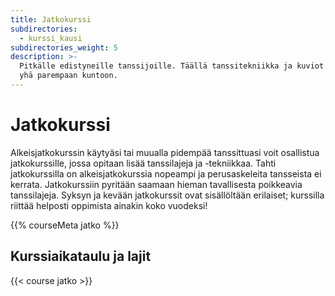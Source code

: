 ```yaml
---
title: Jatkokurssi
subdirectories:
  - kurssi_kausi
subdirectories_weight: 5
description: >-
  Pitkälle edistyneille tanssijoille. Täällä tanssitekniikka ja kuviot hiotaan
  yhä parempaan kuntoon.
---
```


# Jatkokurssi

Alkeisjatkokurssin käytyäsi tai muualla pidempää tanssittuasi voit osallistua jatkokurssille, jossa opitaan lisää tanssilajeja ja -tekniikkaa. Tahti jatkokurssilla on alkeisjatkokurssia nopeampi ja perusaskeleita tansseista ei kerrata. Jatkokurssiin pyritään saamaan hieman tavallisesta poikkeavia tanssilajeja. Syksyn ja kevään jatkokurssit ovat sisällöltään erilaiset; kurssilla riittää helposti oppimista ainakin koko vuodeksi!

<!-- [Täytä kurssi-ilmoittautuminen]({{< link signin >}}) ja tule kursseille! -->

{{% courseMeta jatko %}}

## Kurssiaikataulu ja lajit
{{< course jatko >}}
